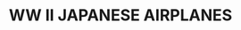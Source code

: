 ---
title: "WW II JAPANESE AIRPLANES"
price: 0 
desc: "Bez opisa"
img_path: "/assets/img/A.MIG-7418.jpg"
brand: AMMO
available: true
special_offer: false
new: false
soon: false
cat: "Weathering"
subcat: "wet-setovi"
subsubcat: "wet-Emajl-Efekti"
---